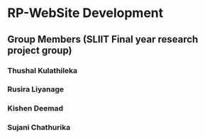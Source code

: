 # RP-WebSite Development

## Group Members (SLIIT Final year research project group)

### Thushal Kulathileka
### Rusira Liyanage
### Kishen Deemad 
### Sujani Chathurika
